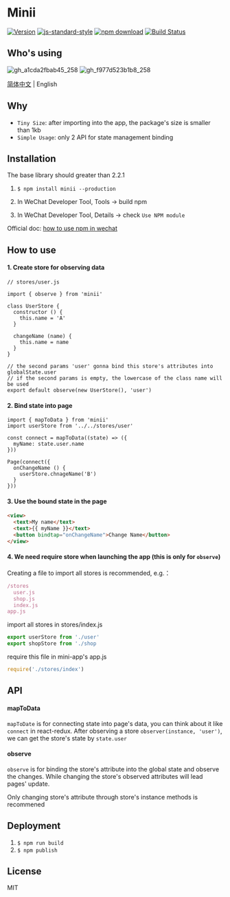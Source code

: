 # Minii

[![Version](http://img.shields.io/npm/v/minii.svg)](https://www.npmjs.org/package/minii)
[![js-standard-style](https://img.shields.io/badge/code%20style-standard-brightgreen.svg?style=flat)](https://github.com/feross/standard)
[![npm download][download-image]][download-url]
[![Build Status](https://travis-ci.org/wwayne/minii.svg?branch=master)](https://travis-ci.org/wwayne/minii)

[download-image]: https://img.shields.io/npm/dm/minii.svg?style=flat-square
[download-url]: https://npmjs.org/package/minii

## Who's using
![gh_a1cda2fbab45_258](https://user-images.githubusercontent.com/5305874/53417621-e9541400-3a10-11e9-9dd7-86ab851ddab5.jpg)
![gh_f977d523b1b8_258](https://user-images.githubusercontent.com/5305874/56073712-19961d00-5ddb-11e9-8b3b-70a40b9c1aa8.jpg)

[简体中文](./README.md) | English

## Why

* `Tiny Size`: after importing into the app, the package's size is smaller than 1kb
* `Simple Usage`: only 2 API for state management binding

## Installation
The base library should greater than 2.2.1

1. `$ npm install minii --production`

2. In WeChat Developer Tool, Tools -> build npm

3. In WeChat Developer Tool, Details -> check `Use NPM module`

Official doc: [how to use npm in wechat](https://developers.weixin.qq.com/miniprogram/dev/devtools/npm.html?t=18082018)

## How to use
#### 1. Create store for observing data
```JS
// stores/user.js

import { observe } from 'minii'

class UserStore {
  constructor () {
    this.name = 'A'
  }

  changeName (name) {
    this.name = name
  }
}

// the second params 'user' gonna bind this store's attributes into globalState.user
// if the second params is empty, the lowercase of the class name will be used
export default observe(new UserStore(), 'user')
```

#### 2. Bind state into page
```JS
import { mapToData } from 'minii'
import userStore from '../../stores/user'

const connect = mapToData((state) => ({
  myName: state.user.name
}))

Page(connect({
  onChangeName () {
    userStore.chnageName('B')
  }
}))
```

#### 3. Use the bound state in the page
```html
<view>
  <text>My name</text>
  <text>{{ myName }}</text>
  <button bindtap="onChangeName">Change Name</button>
</view>
```

#### 4. We need require store when launching the app (this is only for `observe`)
Creating a file to import all stores is recommended, e.g.：

```js
/stores
  user.js
  shop.js
  index.js
app.js
```

import all stores in stores/index.js

```js
export userStore from './user'
export shopStore from './shop
```

require this file in mini-app's app.js

```js
require('./stores/index')
```

## API
#### mapToData

`mapToDate` is for connecting state into page's data, you can think about it like `connect` in react-redux. After observing a store `observer(instance, 'user')`, we can get the store's state by `state.user`

#### observe

`observe` is for binding the store's attribute into the global state and observe the changes. While changing the store's observed attributes will lead pages' update.

Only changing store's attribute through store's instance methods is recommened


## Deployment
1. `$ npm run build`
2. `$ npm publish`

## License

MIT


